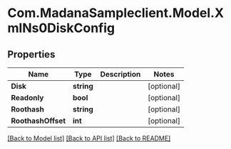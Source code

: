 
# Com.MadanaSampleclient.Model.XmlNs0DiskConfig

## Properties

Name | Type | Description | Notes
------------ | ------------- | ------------- | -------------
**Disk** | **string** |  | [optional] 
**Readonly** | **bool** |  | [optional] 
**Roothash** | **string** |  | [optional] 
**RoothashOffset** | **int** |  | [optional] 

[[Back to Model list]](../README.md#documentation-for-models)
[[Back to API list]](../README.md#documentation-for-api-endpoints)
[[Back to README]](../README.md)

